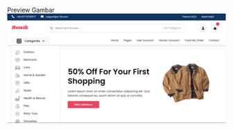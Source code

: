 Preview Gambar
![Screenshot](https://raw.githubusercontent.com/parliyanto/E-Commerce-V1/refs/heads/master/e-commerce.png)

